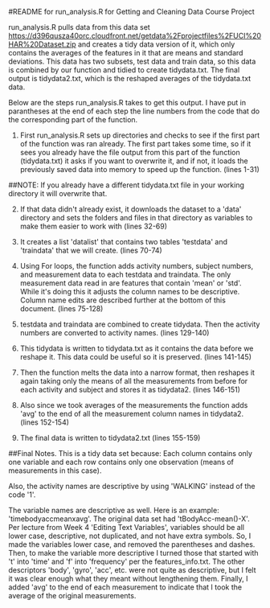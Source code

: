 #README for run_analysis.R for Getting and Cleaning Data Course Project

run_analysis.R pulls data from this data set https://d396qusza40orc.cloudfront.net/getdata%2Fprojectfiles%2FUCI%20HAR%20Dataset.zip and creates a tidy data version of it, which only contains the averages of the features in it that are means and standard deviations. This data has two subsets, test data and train data, so this data is combined by our function and tidied to create tidydata.txt. The final output is tidydata2.txt, which is the reshaped averages of the tidydata.txt data.

Below are the steps run_analysis.R takes to get this output. I have put in parantheses at the end of each step the line numbers from the code that do the corresponding part of the function.

1. First run_analysis.R sets up directories and checks to see if the first part of the function was ran already. The first part takes some time, so if it sees you already have the file output from this part of the function (tidydata.txt) it asks if you want to overwrite it, and if not, it loads the previously saved data into memory to speed up the function. (lines 1-31)

##NOTE: If you already have a different tidydata.txt file in your working directory it will overwrite that.

2. If that data didn't already exist, it downloads the dataset to a 'data' directory and sets the folders and files in that directory as variables to make them easier to work with (lines 32-69)

3. It creates a list 'datalist' that contains two tables 'testdata' and 'traindata' that we will create. (lines 70-74)

4. Using For loops, the function adds activity numbers, subject numbers, and measurement data to each testdata and traindata. The only measurement data read in are features that contain 'mean' or 'std'. While it's doing this it adjusts the column names to be descriptive. Column name edits are described further at the bottom of this document. (lines 75-128)

5. testdata and traindata are combined to create tidydata. Then the activity numbers are converted to activity names. (lines 129-140)

6. This tidydata is written to tidydata.txt as it contains the data before we reshape it. This data could be useful so it is preserved. (lines 141-145)

7. Then the function melts the data into a narrow format, then reshapes it again taking only the means of all the measurements from before for each activity and subject and stores it as tidydata2. (lines 146-151)

8. Also since we took averages of the measurements the function adds 'avg' to the end of all the measurement column names in tidydata2. (lines 152-154)

9. The final data is written to tidydata2.txt (lines 155-159)

##Final Notes. This is a tidy data set because:
Each column contains only one variable and each row contains only one observation (means of measurements in this case). 

Also, the activity names are descriptive by using 'WALKING' instead of the code '1'. 

The variable names are descriptive as well. Here is an example: 'timebodyaccmeanxavg'. The original data set had 'tBodyAcc-mean()-X'. Per lecture from Week 4 'Editing Text Variables', variables should be all lower case, descriptive, not duplicated, and not have extra symbols. So, I made the variables lower case, and removed the parentheses and dashes. Then, to make the variable more descriptive I turned those that started with 't' into 'time' and 'f' into 'frequency' per the features_info.txt. The other descriptors 'body', 'gyro', 'acc', etc. were not quite as descriptive, but I felt it was clear enough what they meant without lengthening them. Finally, I added 'avg' to the end of each measurement to indicate that I took the average of the original measurements.